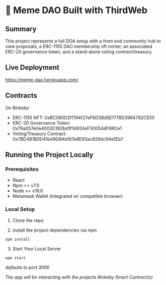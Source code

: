 # 👋 Meme DAO Built with ThirdWeb

## Summary
This project represents a full DOA setup with a front end community hub to view proposals, a ERC-1155 DAO membership nft minter, an associated ERC-20 governance token, and a stand-alone voting contract/treasury. 

## Live Deployment
https://meme-dao.herokuapp.com/

## Contracts
*On Rinkeby*
- ERC-1155 NFT: 0xBC060D2f1194f27eF6D38d5E1778D3984792CE55
- ERC-20 Governance Token: 0x76a057e0e4002E392bd1f14924eF30054dF99Ce1
- Voting/Treasury Contract: 0x7BD4B1B0D41b49D8Abf67e8E93ac829dc94e1Eb7

## Running the Project Locally
### Prerequisites
- React
- Npm >= v7.0
- Node >= v16.0
- Metamask Wallet (integrated w/ compatible browser)

### Local Setup 
1. Clone the repo

2. Install the project dependencies via npm
```
npm install
```
3. Start Your Local Server
```
npm start
```
*defaults to port 3000*

*The app will be interacting with the projects Rinkeby Smart Contract(s)*
